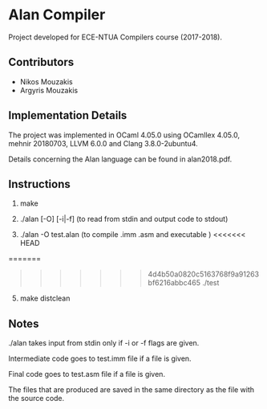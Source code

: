 # Alan Compiler

Project developed for ECE-NTUA Compilers course (2017-2018).

## Contributors

* Nikos Mouzakis
* Argyris Mouzakis

## Implementation Details

The project was implemented in OCaml 4.05.0 using OCamllex 4.05.0, mehnir 20180703, LLVM 6.0.0 and Clang 3.8.0-2ubuntu4.

Details concerning the Alan language can be found in alan2018.pdf.

## Instructions

1) make

3) ./alan [-O] [-i|-f] (to read from stdin and output code to stdout)

4) ./alan -O test.alan (to compile .imm .asm and executable )
<<<<<<< HEAD

=======
   
>>>>>>> 4d4b50a0820c5163768f9a91263bf6216abbc465
   ./test

5) make distclean

## Notes

./alan takes input from stdin only if -i or -f flags are given.

Intermediate code goes to test.imm file if a file is given.

Final code goes to test.asm file if a file is given.

The files that are produced are saved in the same directory as the file with the source code.
